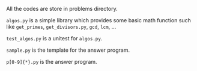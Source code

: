 All the codes are store in problems directory.

`algos.py` is a simple library which provides some basic math function such like `get_primes`, `get_divisors.py`, `gcd`, `lcm`, ...

`test_algos.py` is a unitest for `algos.py`.

`sample.py` is the template for the answer program.

`p[0-9]{*}.py` is the answer program.
